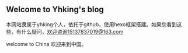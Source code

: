 ## Welcome to Yhking's blog

本网站隶属于yhking个人，依托于github，使用hexo框架搭建。如果您看到这些，有什么疑问，欢迎咨询15137837019@163.com

welcome to China
欢迎来到中国。
